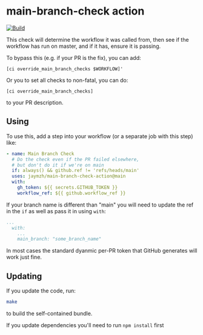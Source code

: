 # main-branch-check action

[![Build](https://github.com/openai/main-branch-check-action/actions/workflows/build.yaml/badge.svg?branch=main)](https://github.com/openai/main-branch-check-action/actions/workflows/build.yaml)

This check will determine the workflow it was called from, then
see if the workflow has run on master, and if it has, ensure
it is passing.

To bypass this (e.g. if your PR is the fix), you can add:

```text
[ci override_main_branch_checks $WORKFLOW]'
```

Or you to set all checks to non-fatal, you can do:

```text
[ci override_main_branch_checks]
```

to your PR description.

## Using

To use this, add a step into your workflow (or a separate job with this step)
like:

```yaml
- name: Main Branch Check
  # Do the check even if the PR failed elsewhere,
  # but don't do it if we're on main
  if: always() && github.ref != 'refs/heads/main'
  uses: jaymzh/main-branch-check-action@main
  with:
    gh_token: ${{ secrets.GITHUB_TOKEN }}
    workflow_ref: ${{ github.workflow_ref }}
```

If your branch name is different than "main" you will need to update
the ref in the `if` as well as pass it in using `with`:

```yaml
...
  with:
    ...
    main_branch: "some_branch_name"
```

In most cases the standard dyanmic per-PR token that GitHub generates
will work just fine.

## Updating

If you update the code, run:

```bash
make
```

to build the self-contained bundle.

If you update dependencies you'll need to run `npm install` first
